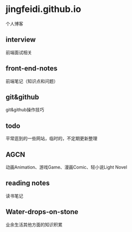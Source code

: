# jingfeidi.github.io
个人博客
## interview
前端面试相关
## front-end-notes
前端笔记（知识点和问题）
## git&github
git&github操作技巧
## todo
平常逛到的一些网站，临时的，不定期更新整理
## AGCN
动画Animation、游戏Game、漫画Comic、轻小说Light Novel
## reading notes
读书笔记
## Water-drops-on-stone
业余生活其他方面的知识积累
